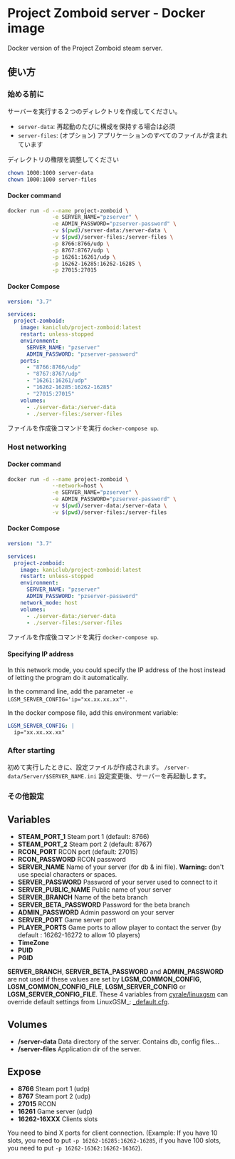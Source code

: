 # Project Zomboid server - Docker image

Docker version of the Project Zomboid steam server.

## 使い方

### 始める前に

サーバーを実行する２つのディレクトリを作成してください。

- `server-data`: 再起動のたびに構成を保持する場合は必須
- `server-files`: (オプション) アプリケーションのすべてのファイルが含まれています

ディレクトリの権限を調整してください

```bash
chown 1000:1000 server-data
chown 1000:1000 server-files
```


#### Docker command

```bash
docker run -d --name project-zomboid \
              -e SERVER_NAME="pzserver" \
              -e ADMIN_PASSWORD="pzserver-password" \
              -v $(pwd)/server-data:/server-data \
              -v $(pwd)/server-files:/server-files \
              -p 8766:8766/udp \
              -p 8767:8767/udp \
              -p 16261:16261/udp \
              -p 16262-16285:16262-16285 \
              -p 27015:27015 
```

#### Docker Compose

```yaml
version: "3.7"

services:
  project-zomboid:
    image: kaniclub/project-zomboid:latest
    restart: unless-stopped
    environment:
      SERVER_NAME: "pzserver"
      ADMIN_PASSWORD: "pzserver-password"
    ports:
      - "8766:8766/udp"
      - "8767:8767/udp"
      - "16261:16261/udp"
      - "16262-16285:16262-16285"
      - "27015:27015"
    volumes:
      - ./server-data:/server-data
      - ./server-files:/server-files
```

ファイルを作成後コマンドを実行 `docker-compose up`.

### Host networking

#### Docker command

```bash
docker run -d --name project-zomboid \
              --network=host \
              -e SERVER_NAME="pzserver" \
              -e ADMIN_PASSWORD="pzserver-password" \
              -v $(pwd)/server-data:/server-data \
              -v $(pwd)/server-files:/server-files 
```

#### Docker Compose

```yaml
version: "3.7"

services:
  project-zomboid:
    image: kaniclub/project-zomboid:latest
    restart: unless-stopped
    environment:
      SERVER_NAME: "pzserver"
      ADMIN_PASSWORD: "pzserver-password"
    network_mode: host
    volumes:
      - ./server-data:/server-data
      - ./server-files:/server-files
```

ファイルを作成後コマンドを実行 `docker-compose up`.

#### Specifying IP address

In this network mode, you could specify the IP address of the host instead of letting the program do it automatically.

In the command line, add the parameter `-e LGSM_SERVER_CONFIG='ip="xx.xx.xx.xx"'`.

In the docker compose file, add this environment variable:

```yaml
LGSM_SERVER_CONFIG: |
  ip="xx.xx.xx.xx"
```

### After starting

初めて実行したときに、設定ファイルが作成されます。 `/server-data/Server/$SERVER_NAME.ini`
設定変更後、サーバーを再起動します。

### その他設定

## Variables

- **STEAM_PORT_1** Steam port 1 (default: 8766)
- **STEAM_PORT_2** Steam port 2 (default: 8767)
- **RCON_PORT** RCON port (default: 27015)
- **RCON_PASSWORD** RCON password
- **SERVER_NAME** Name of your server (for db & ini file). **Warning:** don't use special characters or spaces.
- **SERVER_PASSWORD** Password of your server used to connect to it
- **SERVER_PUBLIC_NAME** Public name of your server
- **SERVER_BRANCH** Name of the beta branch
- **SERVER_BETA_PASSWORD** Password for the beta branch
- **ADMIN_PASSWORD** Admin password on your server
- **SERVER_PORT** Game server port
- **PLAYER_PORTS** Game ports to allow player to contact the server (by default : 16262-16272 to allow 10 players)
- **TimeZone**
- **PUID**
- **PGID**


**SERVER_BRANCH**, **SERVER_BETA_PASSWORD** and **ADMIN_PASSWORD** are not used if these values are set by **LGSM_COMMON_CONFIG**, **LGSM_COMMON_CONFIG_FILE**, **LGSM_SERVER_CONFIG** or **LGSM_SERVER_CONFIG_FILE**. These 4 variables from [cyrale/linuxgsm](https://github.com/cyrale/linuxgsm#variables) can override default settings from LinuxGSM\_: [\_default.cfg](https://github.com/GameServerManagers/LinuxGSM/blob/master/lgsm/config-default/config-lgsm/pzserver/_default.cfg).

## Volumes

- **/server-data** Data directory of the server. Contains db, config files...
- **/server-files** Application dir of the server.

## Expose

- **8766** Steam port 1 (udp)
- **8767** Steam port 2 (udp)
- **27015** RCON
- **16261** Game server (udp)
- **16262-16XXX** Clients slots

You need to bind X ports for client connection. (Example: If you have 10 slots, you need to put `-p 16262-16285:16262-16285`, if you have 100 slots, you need to put `-p 16262-16362:16262-16362`).
